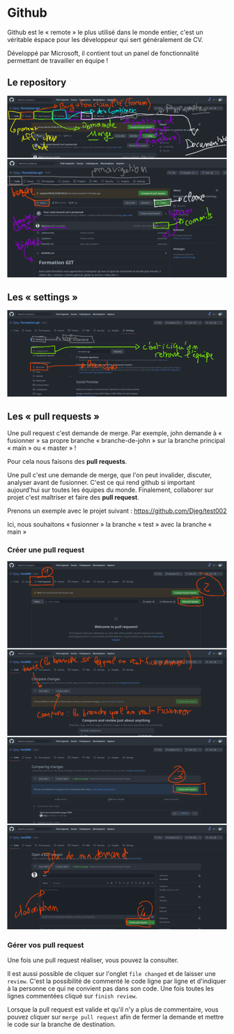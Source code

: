 # Github

Github est le « remote » le plus utilisé dans le monde entier, c'est un véritable éspace pour les développeur qui sert généralement de CV.

Développé par Microsoft, il contient tout un panel de fonctionnalité permettant de travailler en équipe !

## Le repository

![repository](../images/github01.png)
![repository](../images/github02.png)

## Les « settings »

![les settings](../images/github03.png)

## Les « pull requests »

Une pull request c'est demande de merge. Par exemple, john demande à « fusionner » sa propre branche « branche-de-john » sur la branche principal « main » ou « master » !

Pour cela nous faisons des **pull requests**.

Une pull c'est une demande de merge, que l'on peut invalider, discuter, analyser avant de fusionner. C'est ce qui rend github si important aujourd'hui sur toutes les équipes du monde. Finalement, collaborer sur projet c'est maîtriser et faire des **pull request**.

Prenons un exemple avec le projet suivant : https://github.com/Djeg/test002

Ici, nous souhaitons « fusionner » la branche « test » avec la branche « main »

### Créer une pull request

![pull request](../images/github04.png)
![pull request](../images/github05.png)
![pull request](../images/github06.png)
![pull request](../images/github07.png)

### Gérer vos pull request

Une fois une pull request réaliser, vous pouvez la consulter.

Il est aussi possible de cliquer sur l'onglet `file changed` et de laisser une `review`. C'est la possibilité de commenté le code ligne par ligne et d'indiquer à la personne ce qui ne convient pas dans son code. Une fois toutes les lignes commentées cliqué sur `finish review`.

Lorsque la pull request est valide et qu'il n'y a plus de commentaire, vous pouvez cliquer sur `merge pull request` afin de fermer la demande et mettre le code sur la branche de destination.
